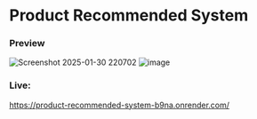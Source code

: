 # Product Recommended System
### Preview
![Screenshot 2025-01-30 220702](https://github.com/user-attachments/assets/bf22c0f9-f07c-4f17-9ccf-8fbe039499d9)
![image](https://github.com/user-attachments/assets/fe6d5156-79a9-47fb-941f-7df9071f42df)

### Live:
https://product-recommended-system-b9na.onrender.com/
